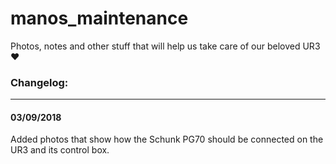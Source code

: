# manos_maintenance
Photos, notes and other stuff that will help us take care of our beloved UR3 :heart:

### Changelog:
---
#### 03/09/2018
Added photos that show how the Schunk PG70 should be connected on the UR3 and its control box.
